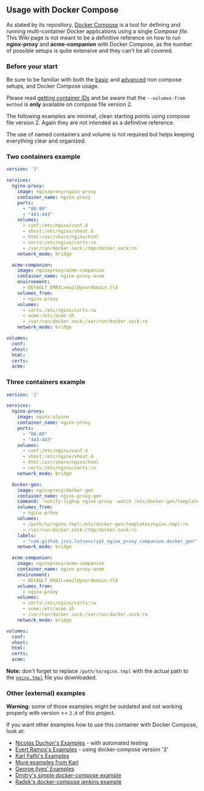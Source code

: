 ## Usage with Docker Compose

As stated by its repository, [Docker Compose](https://github.com/docker/compose) is a tool for defining and running multi-container Docker applications using a single _Compose file_. This Wiki page is not meant to be a definitive reference on how to run **nginx-proxy** and **acme-companion** with Docker Compose, as the number of possible setups is quite extensive and they can't be all covered.

### Before your start

Be sure to be familiar with both the [basic](./Basic-usage.md) and [advanced](./Advanced-usage.md) non compose setups, and Docker Compose usage.

Please read [getting container IDs](./Getting-containers-IDs.md) and be aware that the `--volumes-from method` is **only** available on compose file version 2.

The following examples are minimal, clean starting points using compose file version 2. Again they are not intended as a definitive reference.

The use of named containers and volume is not required but helps keeping everything clear and organized.

### Two containers example

```yaml
version: '2'

services:
  nginx-proxy:
    image: nginxproxy/nginx-proxy
    container_name: nginx-proxy
    ports:
      - "80:80"
      - "443:443"
    volumes:
      - conf:/etc/nginx/conf.d
      - vhost:/etc/nginx/vhost.d
      - html:/usr/share/nginx/html
      - certs:/etc/nginx/certs:ro
      - /var/run/docker.sock:/tmp/docker.sock:ro
    network_mode: bridge

  acme-companion:
    image: nginxproxy/acme-companion
    container_name: nginx-proxy-acme
    environment:
      - DEFAULT_EMAIL=mail@yourdomain.tld
    volumes_from:
      - nginx-proxy
    volumes:
      - certs:/etc/nginx/certs:rw
      - acme:/etc/acme.sh
      - /var/run/docker.sock:/var/run/docker.sock:ro
    network_mode: bridge

volumes:
  conf:
  vhost:
  html:
  certs:
  acme:
```

### Three containers example

```yaml
version: '2'

services:
  nginx-proxy:
    image: nginx:alpine
    container_name: nginx-proxy
    ports:
      - "80:80"
      - "443:443"
    volumes:
      - conf:/etc/nginx/conf.d
      - vhost:/etc/nginx/vhost.d
      - html:/usr/share/nginx/html
      - certs:/etc/nginx/certs:ro
    network_mode: bridge

  docker-gen:
    image: nginxproxy/docker-gen
    container_name: nginx-proxy-gen
    command: -notify-sighup nginx-proxy -watch /etc/docker-gen/templates/nginx.tmpl /etc/nginx/conf.d/default.conf
    volumes_from:
      - nginx-proxy
    volumes:
      - /path/to/nginx.tmpl:/etc/docker-gen/templates/nginx.tmpl:ro
      - /var/run/docker.sock:/tmp/docker.sock:ro
    labels:
      - "com.github.jrcs.letsencrypt_nginx_proxy_companion.docker_gen"
    network_mode: bridge

  acme-companion:
    image: nginxproxy/acme-companion
    container_name: nginx-proxy-acme
    environment:
      - DEFAULT_EMAIL=mail@yourdomain.tld
    volumes_from:
      - nginx-proxy
    volumes:
      - certs:/etc/nginx/certs:rw
      - acme:/etc/acme.sh
      - /var/run/docker.sock:/var/run/docker.sock:ro
    network_mode: bridge

volumes:
  conf:
  vhost:
  html:
  certs:
  acme:
```

**Note:** don't forget to replace `/path/to/nginx.tmpl` with the actual path to the [`nginx.tmpl`](https://raw.githubusercontent.com/nginx-proxy/nginx-proxy/main/nginx.tmpl) file you downloaded.

### Other (external) examples

**Warning:** some of those examples might be outdated and not working properly with version >= `2.0` of this project.

If you want other examples how to use this container with Docker Compose, look at:

* [Nicolas Duchon's Examples](https://github.com/buchdag/letsencrypt-nginx-proxy-companion-compose) - with automated testing
* [Evert Ramos's Examples](https://github.com/evertramos/docker-compose-letsencrypt-nginx-proxy-companion) - using docker-compose version '3'
* [Karl Fathi's Examples](https://github.com/fatk/docker-letsencrypt-nginx-proxy-companion-examples)
* [More examples from Karl](https://github.com/pixelfordinner/pixelcloud-docker-apps/tree/master/nginx-proxy)
* [George Ilyes' Examples](https://github.com/gilyes/docker-nginx-letsencrypt-sample)
* [Dmitry's simple docker-compose example](https://github.com/dmitrym0/simple-lets-encrypt-docker-compose-sample)
* [Radek's docker-compose jenkins example](https://github.com/dataminelab/docker-jenkins-nginx-letsencrypt)
